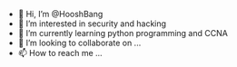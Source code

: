- 👋 Hi, I’m @HooshBang
- 👀 I’m interested in security and hacking
- 🌱 I’m currently learning python programming and CCNA
- 💞️ I’m looking to collaborate on ...
- 📫 How to reach me ...

<!---
HooshBang/HooshBang is a ✨ special ✨ repository because its `README.md` (this file) appears on your GitHub profile.
You can click the Preview link to take a look at your changes.
--->
